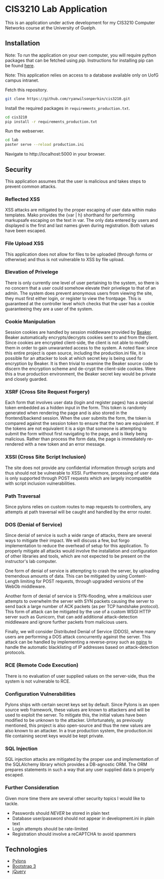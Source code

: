 CIS3210 Lab Application
=======================

This is an application under active development for my CIS3210 Computer
Networks course at the University of Guelph.

Installation
------------

Note: To run the application on your own computer, you will require python packages
that can be fetched using *pip*. Instructions for installing pip can be found 
[here](http://pip.readthedocs.org/en/latest/installing.html).

Note: This application relies on access to a database available only on UofG campus intranet.

Fetch this repository.
```bash
git clone https://github.com/ryanwilsonperkin/cis3210.git
```

Install the required packages in `requirements_production.txt`.
```bash
cd cis3210
pip install -r requirements_production.txt
```

Run the webserver.
```bash
cd lab
paster serve --reload production.ini
```

Navigate to http://localhost:5000 in your browser.

Security
--------

This application assumes that the user is malicious and takes steps
to prevent common attacks.

### Reflected XSS

XSS attacks are mitigated by the proper escaping of user data within mako
templates.  Mako provides the {var | h} shorthand for performing markupsafe
escaping on the text in var. The only data entered by users and displayed is
the first and last names given during registration. Both values have been
escaped.

### File Upload XSS

This application does not allow for files to be uploaded (through forms or
otherwise) and thus is not vulnerable to XSS by file upload.

### Elevation of Privelege

There is only currently one level of user pertaining to the system, so there is
no concern that a user could somehow elevate their privelege to that of an
admin. The system does prevent anonymous users from viewing the site, they must
first either login, or register to view the frontpage. This is guaranteed at
the controller level which checks that the user has a cookie guaranteeing they
are a user of the system.

### Cookie Manipulation

Session cookies are handled by session middleware provided by
[Beaker](http://beaker.readthedocs.org/en/latest). Beaker automatically
encrypts/decrypts cookies sent to and from the client. Since cookies are
encrypted client-side, the client is not able to modify them in order to gain
unwaranted access to the system. A noted flaw: since this entire project
is open source, including the production.ini file, it is possible for an
attacker to look at which secret key is being used for encryption by Beaker. It
is then trivial to examine the Beaker source code to discern the encryption
scheme and de-crypt the client-side cookies. Were this a true production
environment, the Beaker secret key would be private and closely guarded.

### XSRF (Cross Site Request Forgery)

Each form that involves user data (login and register pages) has a special
token embedded as a hidden input in the form. This token is randomly generated
when rendering the page and is also stored in the frontend/backend session.
When the user submits the form, the token is compared against the session
token to ensure that the two are equivalent. If the tokens are not equivalent
it is a sign that someone is attempting to submit the form without first
navigating to the page, and is likely being malicious. Rather than process the
form data, the page is immediately re-rendered with a new token and an error
message.

### XSSI (Cross Site Script Inclusion)

The site does not provide any confidential information through scripts and
thus should not be vulnerable to XSSI. Furthermore, processing of user data is
only supported through POST requests which are largely incompatible with
script inclusion vulnerabilities.

### Path Traversal

Since pylons relies on custom routes to map requests to controllers, any
attempts at path traversal will be caught and handled by the error router.

### DOS (Denial of Service)

Since denial of service is such a wide range of attacks, there are several
ways to mitigate their impact. We will discuss a few, but forgo implementation
to reduce the overhead of setup for this application. To properly mitigate all
attacks would involve the installation and configuration of other libraries
and tools, which are not expected to be present on the instructor's lab
computer.

One form of denial of service is attempting to crash the server, by uploading
tremendous amounts of data. This can be mitigated by using Content-Length
limiting for POST requests, through upgraded versions of the WebOb middleware.

Another form of denial of service is SYN-flooding, whre a malicious user
attempts to overwhelm the server with SYN packets causing the server to send
back a large number of ACK packets (as per TCP handshake protocol). This
form of attack can be mitigated by the use of a custom WSGI HTTP server such as
Gunicorn, that can add additional attack-detection middleware and ignore
further packets from malicious users.

Finally, we will consider Distributed Denial of Service (DDOS), where many
users are performing a DOS attack concurrently against the server. This attack
can be handled by implementing a reverse-proxy such as
[nginx](http://wiki.nginx.org/Main) to handle the automatic blacklisting of IP
addresses based on attack-detection protocols.

### RCE (Remote Code Execution)

There is no evaluation of user supplied values on the server-side, thus the
system is not vulnerable to RCE.

### Configuration Vulnerabilities

Pylons ships with certain secret keys set by default. Since Pylons is an open
source web framework, these values are known to attackers and will be used to
exploit the server. To mitigate this, the initial values have been modified to
be unknown to the attacker. Unfortunately, as previously mentioned, this
project is also open-source and thus the new values are also known to an
attacker. In a true production system, the production.ini file containing
secret keys would be kept private.

### SQL Injection

SQL injection attacks are mitigated by the proper use and implementation of the
SQLAlchemy library which provides a DB-agnostic ORM. The ORM prepares
statements in such a way that any user supplied data is properly escaped.

### Further Consideration

Given more time there are several other security topics I would like to tackle.

* Passwords should *NEVER* be stored in plain text
* Database user/password should not appear in development.ini in plain text
* Login attempts should be rate-limited
* Registration should involve a reCAPTCHA to avoid spammers
    
Technologies
------------
* [Pylons](http://www.pylonsproject.org/projects/pylons-framework/about)
* [Bootstrap 3](http://getbootstrap.com/)
* [jQuery](http://jquery.com/)
